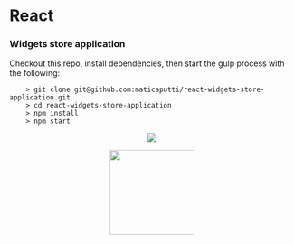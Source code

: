 # React

### Widgets store application
Checkout this repo, install dependencies, then start the gulp process with the following:

```
    > git clone git@github.com:maticaputti/react-widgets-store-application.git
    > cd react-widgets-store-application
    > npm install
    > npm start

```

<p align="center">
  <img src="http://s16.postimg.org/6tyc8kpid/Captura_de_pantalla_2016_03_17_a_las_5_35_14_p_m.png" />
</p>

<p align="center">
  <img src="http://formatjs.io/img/react.svg" width="150px" />
</p>